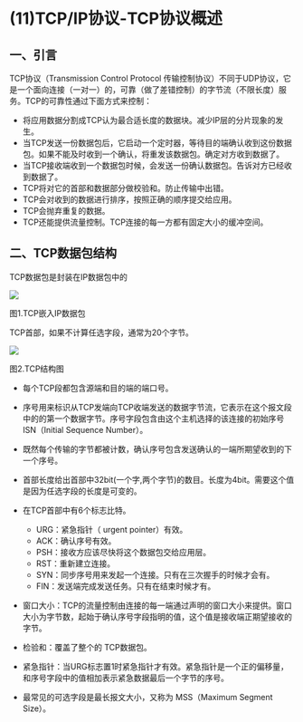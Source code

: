 # (11)TCP/IP协议-TCP协议概述


## 一、引言

TCP协议（Transmission Control Protocol 传输控制协议）不同于UDP协议，它是一个面向连接（一对一）的，可靠（做了差错控制）的字节流（不限长度）服务。TCP的可靠性通过下面方式来控制：

* 将应用数据分割成TCP认为最合适长度的数据块。减少IP层的分片现象的发生。
* 当TCP发送一份数据包后，它启动一个定时器，等待目的端确认收到这份数据包。如果不能及时收到一个确认，将重发该数据包。确定对方收到数据了。
* 当TCP接收端收到一个数据包时候，会发送一份确认数据包。告诉对方已经收到数据了。
* TCP将对它的首部和数据部分做校验和。防止传输中出错。
* TCP会对收到的数据进行排序，按照正确的顺序提交给应用。
* TCP会抛弃重复的数据。
* TCP还能提供流量控制。TCP连接的每一方都有固定大小的缓冲空间。

## 二、TCP数据包结构

TCP数据包是封装在IP数据包中的

![][1]



图1.TCP嵌入IP数据包

TCP首部，如果不计算任选字段，通常为20个字节。

![][2]



图2.TCP结构图

* 每个TCP段都包含源端和目的端的端口号。
* 序号用来标识从TCP发端向TCP收端发送的数据字节流，它表示在这个报文段中的的第一个数据字节。序号字段包含由这个主机选择的该连接的初始序号ISN（Initial Sequence Number）。
* 既然每个传输的字节都被计数，确认序号包含发送确认的一端所期望收到的下一个序号。
* 首部长度给出首部中32bit(一个字,两个字节)的数目。长度为4bit。需要这个值是因为任选字段的长度是可变的。
* 在TCP首部中有6个标志比特。
    * URG：紧急指针（ urgent pointer）有效。
    * ACK：确认序号有效。
    * PSH：接收方应该尽快将这个数据包交给应用层。
    * RST：重新建立连接。
    * SYN：同步序号用来发起一个连接。只有在三次握手的时候才会有。
    * FIN：发送端完成发送任务。只有在结束时候才有。

* 窗口大小：TCP的流量控制由连接的每一端通过声明的窗口大小来提供。窗口大小为字节数，起始于确认序号字段指明的值，这个值是接收端正期望接收的字节。
* 检验和：覆盖了整个的 TCP数据包。
* 紧急指针：当URG标志置1时紧急指针才有效。紧急指针是一个正的偏移量，和序号字段中的值相加表示紧急数据最后一个字节的序号。
* 最常见的可选字段是最长报文大小，又称为 MSS（Maximum Segment Size）。

[1]: ./img/301894-21ce8642fb45094c.png
[2]: ./img/301894-91bbef4c478c8a38.png